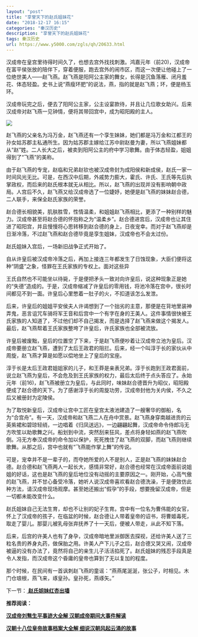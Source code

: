 ```yaml
---
layout: "post"
title: "享誉天下的赵氏姐妹花"
date: "2018-12-17 16:15"
categories: "秦汉历史"
description: "享誉天下的赵氏姐妹花"
tags: 秦汉历史
url: https://www.y5000.com/zgls/qh/20633.html
---
```






汉成帝在皇宫里待得时间久了，也想去宫外找找刺激。鸿嘉元年（前20)，汉成帝在富平侯张放的陪伴下，穿着便服，跑去宫外的闹市区，而这一次便让他碰上了一位绝世美人——赵飞燕。赵飞燕是阳阿公主家的舞女，长得是沉鱼落雁、闭月羞花、体态轻盈。史书上说“燕瘦环肥”的说法，燕，指的就是赵飞燕；环，便是杨玉环。

汉成帝玩完之后，便去了阳阿公主家，公主设宴款待，并且让几位歌女助兴。后来汉成帝对赵飞燕一见钟情，便将其带回宫中，成为昭阳殿的主人。

![](https://img.y5000.com/uploads/allimg/170502/8-1F5021A05X05.jpg)

赵飞燕的父亲名为冯万金，赵飞燕还有一个孪生妹妹，她们都是冯万金和江都王的孙女姑苏郡主私通所生。因为姑苏郡主嫁给江苏中尉赵曼为妻，所以飞燕姐妹都从“赵”姓。二人长大之后，被卖到阳阿公主的府中学习歌舞。由于体态轻盈，姐姐得到了“飞燕”的美称。

由于赵飞燕的专宠，赵临和兄弟赵钦也被汉成帝封为成阳侯和新成侯，赵氏一家一时间风光无比。可是，在西汉中后期，外戚势力膨大，霍氏、许氏、王氏等先后执掌政权，而后来的赵氏根本就无从相比。所以，赵飞燕的出现并没有影响朝中政局。人宫后不久，赵飞燕又给汉成帝选了一位婕妤，她便是赵飞燕的妹妹赵合德，二人联手，来保全赵氏家族的荣誉。

赵合德长相貌美，肌肤胜雪，性情温柔，和姐姐赵飞燕相比，更添了一种别样的魅力。汉成帝甚至将赵合德的怀抱称之为“温柔乡”。赵合德进宫后，汉成帝也让其住进了昭阳宫，并且慢慢将心思转移到赵合德的身上，日夜宠幸。而对于赵飞燕却是日渐冷落，不过赵飞燕和赵合德毕竟是孪生姐妹，汉成帝也不会太过份。

赵氏姐妹入宫后，一场新旧战争正式开始了。

自从许皇后被汉成帝冷落之后，再加上接连三年都发生了日蚀现象，大臣们便将这种“阴盛”之象，怪罪在王氏家族的专权上。面对这些异

王氏自然也不可能坐以待毙，于是便把矛头一致对向许皇后，说这种现象正是她的“失德”造成的。于是，汉成帝缩减了许皇后的零用钱，将池冷落在宫中，很长时间都见不到一面。许皇后心里憋着一肚子的火，不扣道该怎么发泄。

后来，许皇后的姐姐平安侯夫人许谒想到了一个拙劣的主意，那便是在背地里装神弄鬼，恶言诅咒车骑将军王音和后宫中一个有字在身的王美人。这件事情很快被王氏家族的人知道了，不过他们却不自己揭发，而是选择了赵飞燕来做这个揭发人。最后，赵飞燕帮着王氏家族整垮了许皇后，许氏家族也全部被流放。

许皇后被废黜，皇后的位置空了下来，于是赵飞燕便吵着让汉成帝立池为皇后。汉成帝要册立赵飞燕，遭到了太后王政君的阻拦。后来，经一个叫淳于长的家伙从中周旋，赵飞燕才算是如愿以偿地坐上了皇后的宝座。

淳于长是太后王政君姐姐家的儿子，和王莽是亲表兄弟。淳于长跑到王政君面前，说立赵飞燕为皇后，不会危及到王氏家族的权力，最后太后终于点头答应了。永始元年（前16)，赵飞燕被册立为皇后，与此同时，味妹赵合德晋升为昭仪，昭阳殿便成了赵合德的天下。为了感谢淳于长的周旋功劳，汉成帝封他为关内侯，不久之后又被册封为定陵侯。

为了取悦新皇后，汉成帝让宫中工匠在皇宫太液池建造了一艘奢华的御船，名为“合宫舟”。有一天，汉成帝和赵飞燕二人在舟中赏景。赵飞燕身穿南越进贡的云英紫裙和碧琼轻绡，一边唱着《归凤送远》，一边翩翩起舞，汉成帝命令侍郎冯无方吹笙以助歌舞之兴。船划到中流，突然刮来狂风，差点将身轻如燕的赵飞燕吹倒。冯无方奉汉成帝的命令加以保护，死死拽住了赵飞燕的双脚，而赵飞燕则继续歌舞。从那之后，宫中也就有“飞燕能作掌上舞”的传说。

可是，宠幸并不是一辈子的，而夺她所爱的人不是别人，正是赵飞燕的妹妹赵合德。赵合德和赵飞燕两人一起长大，感情非常好，赵合德也经常在汉成帝面前说姐姐的好话，这也是赵飞燕的皇后地位没有动摇的主要原因之一。刚开始，心高气傲的赵飞燕，并不甘心备受冷落，她听人说汉成帝喜欢看赵合德洗澡，于是便效仿此种方法，请汉成帝现场观摩。甚至她还搬出“假孕”的手段，想要挽留汉成帝，但是一切都未能改变什么。

赵氏姐妹自己无法生育，却也不让别的妃子生育。宫中有一位名为曹伟能的女官，怀上了汉成帝的孩子，在临盆的时候，赵合德让人带着皇帝的诏书，将曹姬毒死，取走了婴儿。那婴儿被乳母张弃抚养了十一天后，便被人带走，从此不知下落。

后来，后宫的许美人也有了身孕，汉成帝暗地里派御医去探视，还给许美人送了三粒名贵的养身丸药，做保胎之用。许美人产下儿子之后，赵合德又哭又闹，汉成帝被逼的没有办法了，竟然将自己的亲生儿子活活掐死了。赵氏姐妹的残忍手段真是令人发指，而汉成帝这个昏庸的皇帝也算到了无以复加的程度。

那个时候，在民间有一首讽刺赵飞燕的童谣：“燕燕尾涎涎，张公子，时相见。木门仓琅根，燕飞来，琢皇孙。皇孙死，燕琢矢。”

下一节：[ **赵氏姐妹红杏出墙**](https://www.y5000.com/zgls/qh/20634.html)

**推荐阅读：**

[**汉成帝刘骜生平事迹大全解 汉朝成帝期间大事件解读**](https://www.y5000.com/zgls/qh/20641.html)

[**汉朝十八位皇帝故事档案大全解 细说汉朝风起云涌的故事**](https://www.y5000.com/zgls/qh/21041.html)

